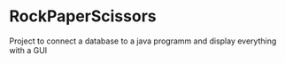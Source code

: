 # RockPaperScissors
Project to connect a database to a  java programm and display everything with a GUI
